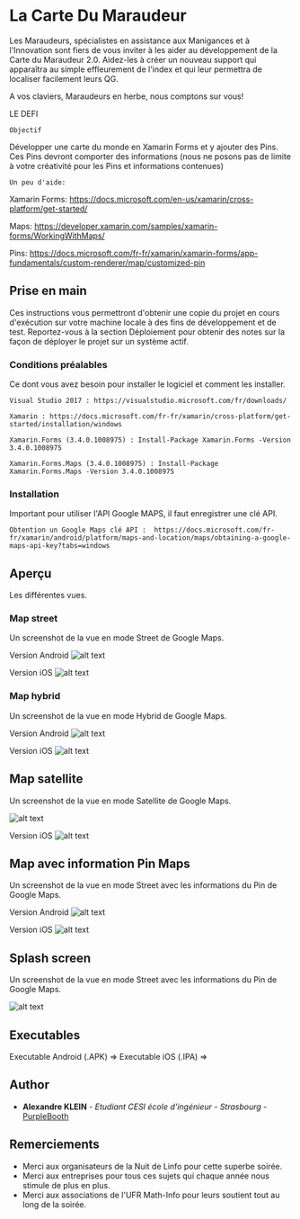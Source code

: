 # La Carte Du Maraudeur

Les Maraudeurs, spécialistes en assistance aux Manigances et à l'Innovation sont fiers de vous inviter à les aider au développement de la Carte du Maraudeur 2.0. Aidez-les à créer un nouveau support qui apparaîtra au simple effleurement de l'index et qui leur permettra de localiser facilement leurs QG.

A vos claviers, Maraudeurs en herbe, nous comptons sur vous!

LE DEFI

    Objectif

Développer une carte du monde en Xamarin Forms et y ajouter des Pins. Ces Pins devront comporter des informations (nous ne posons pas de limite à votre créativité pour les Pins et informations contenues)

    Un peu d'aide:

Xamarin Forms: https://docs.microsoft.com/en-us/xamarin/cross-platform/get-started/

Maps: https://developer.xamarin.com/samples/xamarin-forms/WorkingWithMaps/

Pins: https://docs.microsoft.com/fr-fr/xamarin/xamarin-forms/app-fundamentals/custom-renderer/map/customized-pin

## Prise en main

Ces instructions vous permettront d'obtenir une copie du projet en cours d'exécution sur votre machine locale à des fins de développement et de test. Reportez-vous à la section Déploiement pour obtenir des notes sur la façon de déployer le projet sur un système actif.

### Conditions préalables

Ce dont vous avez besoin pour installer le logiciel et comment les installer.

```
Visual Studio 2017 : https://visualstudio.microsoft.com/fr/downloads/
```
```
Xamarin : https://docs.microsoft.com/fr-fr/xamarin/cross-platform/get-started/installation/windows
```

```
Xamarin.Forms (3.4.0.1008975) : Install-Package Xamarin.Forms -Version 3.4.0.1008975 
```

```
Xamarin.Forms.Maps (3.4.0.1008975) : Install-Package Xamarin.Forms.Maps -Version 3.4.0.1008975 
```

### Installation

Important pour utiliser l'API Google MAPS, il faut enregistrer une clé API. 

```
Obtention un Google Maps clé API :  https://docs.microsoft.com/fr-fr/xamarin/android/platform/maps-and-location/maps/obtaining-a-google-maps-api-key?tabs=windows
```

## Aperçu

Les différentes vues.

### Map street 	

Un screenshot de la vue en mode Street de Google Maps.

Version Android
![alt text](https://postimg.cc/S2RTxY4s)

Version iOS
![alt text](https://postimg.cc/Xp2d816r)

### Map hybrid 	

Un screenshot de la vue en mode Hybrid de Google Maps.

Version Android
![alt text](https://postimg.cc/n9Q3v8Cf)

Version iOS
![alt text](https://postimg.cc/fVJXg7MB)

## Map satellite

Un screenshot de la vue en mode Satellite de Google Maps.

![alt text](https://postimg.cc/7GRBGPPN)

Version iOS
![alt text](https://postimg.cc/jLqyy0mV)

## Map avec information Pin Maps

Un screenshot de la vue en mode Street avec les informations du Pin de Google Maps.

Version Android
![alt text](https://postimg.cc/gwNtpqfQ)

Version iOS
![alt text](https://postimg.cc/HrR5GJxH)

## Splash screen

Un screenshot de la vue en mode Street avec les informations du Pin de Google Maps.

![alt text](https://postimg.cc/8F1XxnnL)

## Executables

Executable Android (.APK) => 
Executable iOS (.IPA) => 

## Author

* **Alexandre KLEIN** - *Etudiant CESI école d'ingénieur - Strasbourg* - [PurpleBooth](https://github.com/Zebiphire)


## Remerciements

* Merci aux organisateurs de la Nuit de Linfo pour cette superbe soirée.
* Merci aux entreprises pour tous ces sujets qui chaque année nous stimule de plus en plus.
* Merci aux associations de l'UFR Math-Info pour leurs soutient tout au long de la soirée.

